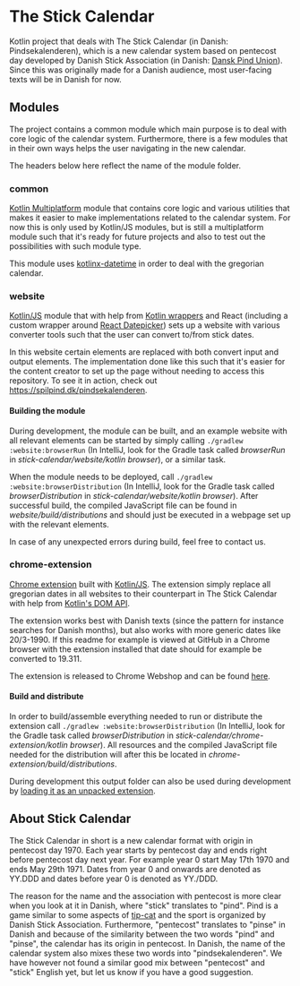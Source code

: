 # The Stick Calendar

Kotlin project that deals with The Stick Calendar (in Danish: Pindsekalenderen), which is a new calendar system based on
pentecost day developed by Danish Stick Association (in Danish: [Dansk Pind Union](https://spilpind.dk)). Since this was
originally made for a Danish audience, most user-facing texts will be in Danish for now.

## Modules

The project contains a common module which main purpose is to deal with core logic of the calendar system. Furthermore,
there is a few modules that in their own ways helps the user navigating in the new calendar.

The headers below here reflect the name of the module folder.

### common

[Kotlin Multiplatform](https://kotlinlang.org/docs/multiplatform.html) module that contains core logic and various
utilities that makes it easier to make implementations related to the calendar system. For now this is only used by
Kotlin/JS modules, but is still a multiplatform module such that it's ready for future projects and also to test out the
possibilities with such module type.

This module uses [kotlinx-datetime](https://github.com/Kotlin/kotlinx-datetime) in order to deal with the gregorian
calendar.

### website

[Kotlin/JS](https://kotlinlang.org/docs/js-project-setup.html) module that with help
from [Kotlin wrappers](https://github.com/JetBrains/kotlin-wrappers) and React
(including a custom wrapper around [React Datepicker](https://reactdatepicker.com)) sets up a website with various
converter tools such that the user can convert to/from stick dates.

In this website certain elements are replaced with both convert input and output elements. The implementation done like
this such that it's easier for the content creator to set up the page without needing to access this repository. To see
it in action, check out https://spilpind.dk/pindsekalenderen.

#### Building the module

During development, the module can be built, and an example website with all relevant elements can be started by simply
calling `./gradlew :website:browserRun` (In IntelliJ, look for the Gradle task called _browserRun_ in
_stick-calendar/website/kotlin browser_), or a similar task.

When the module needs to be deployed, call `./gradlew :website:browserDistribution` (In IntelliJ, look for the Gradle
task called _browserDistribution_ in _stick-calendar/website/kotlin browser_). After successful build, the compiled
JavaScript file can be found in _website/build/distributions_ and should just be executed in a webpage set up with the
relevant elements.

In case of any unexpected errors during build, feel free to contact us.

### chrome-extension

[Chrome extension](https://developer.chrome.com/docs/extensions) built
with [Kotlin/JS](https://kotlinlang.org/docs/js-project-setup.html). The extension simply replace all gregorian dates in
all websites to their counterpart in The Stick Calendar with help
from [Kotlin's DOM API](https://kotlinlang.org/docs/browser-api-dom.html).

The extension works best with Danish texts (since the pattern for instance searches for Danish months), but also works
with more generic dates like 20/3-1990. If this readme for example is viewed at GitHub in a Chrome browser with the
extension installed that date should for example be converted to 19\.311.

The extension is released to Chrome Webshop and can be
found [here](https://chrome.google.com/webstore/detail/stick-calendar/fadifphlmjkcaifcjejhfhehjajjapmb).

#### Build and distribute

In order to build/assemble everything needed to run or distribute the extension
call `./gradlew :website:browserDistribution` (In IntelliJ, look for the Gradle task called _browserDistribution_ in
_stick-calendar/chrome-extension/kotlin browser_). All resources and the compiled JavaScript file needed for the
distribution will after this be located in _chrome-extension/build/distributions_.

During development this output folder can also be used during development
by [loading it as an unpacked extension](https://developer.chrome.com/docs/extensions/mv3/getstarted/#manifest).

## About Stick Calendar

The Stick Calendar in short is a new calendar format with origin in pentecost day 1970. Each year starts by pentecost
day and ends right before pentecost day next year. For example year 0 start May 17th 1970 and ends May 29th 1971. Dates
from year 0 and onwards are denoted as YY\.DDD and dates before year 0 is denoted as YY./DDD.

The reason for the name and the association with pentecost is more clear when you look at it in Danish, where "stick"
translates to "pind". Pind is a game similar to some aspects of [tip-cat](https://en.wikipedia.org/wiki/Tip-cat) and the
sport is organized by Danish Stick Association. Furthermore, "pentecost" translates to "pinse" in Danish and because of
the similarity between the two words "pind" and "pinse", the calendar has its origin in pentecost. In Danish, the name
of the calendar system also mixes these two words into "pindsekalenderen". We have however not found a similar good mix
between "pentecost" and "stick" English yet, but let us know if you have a good suggestion.
